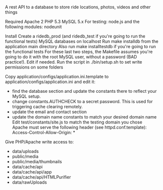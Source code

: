 A rest API to a database to store ride locations, photos, videos and other things

Required
Apache 2
PHP 5.3
MySQL 5.x
For testing: node.js and the following modules: nodeunit

Install
Create a ridedb_prod (and ridedb_test if you're going to run the functional tests) MySQL databases on localhost
Run make installdb from the application main directory
Also run make installtestdb if you're going to run the functional tests
For these last two steps, the Makefile assumes you're going to do it with the root MySQL user, without a password (BAD practice!). Edit if needed.
Run the script in ./bin/setup.sh to set write permissions on some folders

Copy application/configs/application.ini.template to application/configs/application.ini and edit it: 
- find the database section and update the constants there to reflect your MySQL setup.
 - change constants.AUTHCHECK to a secret password. This is used for triggering cache clearing remotely.
 - update the email and contact section
 - update the domain name constants to match your desired domain name
 Edit test/constants/site.js to match the testing domain you chose
 Apache must serve the following header (see httpd.conf.template):
 	Access-Control-Allow-Origin: *
 
 
 Give PHP/Apache write access to:
 - data/uploads
 - public/media
 - public/media/thumbnails
 - data/cache/api
 - data/cache/api/app
 - data/cache/api/HTMLPurifier
 - data/rawUploads
 